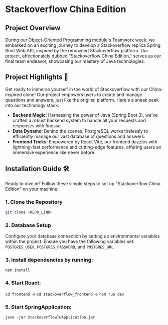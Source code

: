# Stackoverflow China Edition

## Project Overview

During our Object-Oriented Programming module's Teamwork week, we embarked on an exciting journey to develop a Stackoverflow replica Spring Boot Web API, inspired by the renowned Stackoverflow platform. Our project, affectionately dubbed "Stackoverflow China Edition," serves as our final team endeavor, showcasing our mastery of Java technologies.

## Project Highlights 🚀

Get ready to immerse yourself in the world of Stackoverflow with our China-inspired clone! Our project empowers users to create and manage questions and answers, just like the original platform. Here's a sneak peek into our technology stack:

- **Backend Magic**: Harnessing the power of Java (Spring Boot 3), we've crafted a robust backend system to handle all your requests and responses with finesse.
- **Data Dynamo**: Behind the scenes, PostgreSQL works tirelessly to efficiently manage our vast database of questions and answers.
- **Frontend Tricks**: Empowered by React Vite, our frontend dazzles with lightning-fast performance and cutting-edge features, offering users an immersive experience like never before.

## Installation Guide 🛠️

Ready to dive in? Follow these simple steps to set up "Stackoverflow China Edition" on your machine:

### 1. Clone the Repository

```bash
git clone <REPO_LINK>
```

### 2. Database Setup

Configure your database connection by setting up environmental variables within the project. Ensure you have the following variables set: `POSTGRES_USER`, `POSTGRES_PASSWORD`, and `POSTGRES_URL`.

### 3. Install dependencies by running:

`npm install`

### 4. Start React:

`cd frontend` -> `cd stackoverflow_frontend` -> `npm run dev`

### 5. Start SpringApplication:

`java -jar StackoverflowTwApplication.jar`
